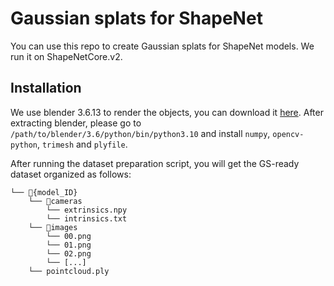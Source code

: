 # Gaussian splats for ShapeNet
You can use this repo to create Gaussian splats for ShapeNet models. We run it on ShapeNetCore.v2.
## Installation
We use blender 3.6.13 to render the objects, you can download it [here](https://www.blender.org/download/release/Blender3.6/blender-3.6.13-linux-x64.tar.xz). After extracting blender, please go to ```/path/to/blender/3.6/python/bin/python3.10``` and install ```numpy```, ```opencv-python```, ```trimesh``` and ```plyfile```.

After running the dataset preparation script, you will get the GS-ready dataset organized as follows:
```
└── 📁{model_ID}
    └── 📁cameras
        └── extrinsics.npy
        └── intrinsics.txt
    └── 📁images
        └── 00.png
        └── 01.png
        └── 02.png
        └── [...]
    └── pointcloud.ply
```
